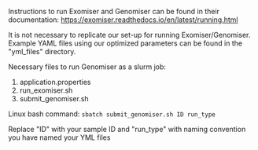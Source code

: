 Instructions to run Exomiser and Genomiser can be found in their documentation: https://exomiser.readthedocs.io/en/latest/running.html

It is not necessary to replicate our set-up for running Exomiser/Genomiser. Example YAML files using our optimized parameters can be found in the "yml_files" directory. 

Necessary files to run Genomiser as a slurm job:
1. application.properties
2. run_exomiser.sh
3. submit_genomiser.sh 

Linux bash command: 
``` sbatch submit_genomiser.sh ID run_type ```

Replace "ID" with your sample ID and "run_type" with naming convention you have named your YML files
